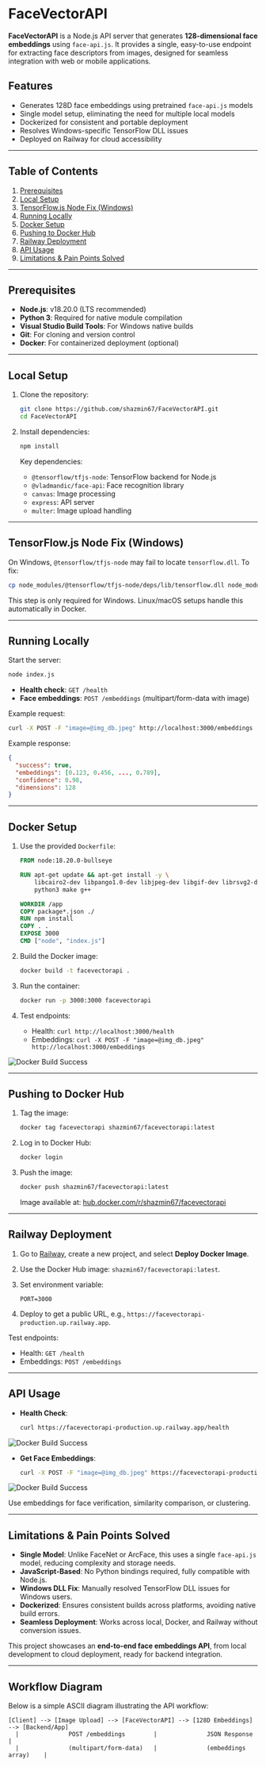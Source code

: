 # FaceVectorAPI

**FaceVectorAPI** is a Node.js API server that generates **128-dimensional face embeddings** using `face-api.js`. It provides a single, easy-to-use endpoint for extracting face descriptors from images, designed for seamless integration with web or mobile applications.

## Features

- Generates 128D face embeddings using pretrained `face-api.js` models
- Single model setup, eliminating the need for multiple local models
- Dockerized for consistent and portable deployment
- Resolves Windows-specific TensorFlow DLL issues
- Deployed on Railway for cloud accessibility

---

## Table of Contents

1. [Prerequisites](#prerequisites)
2. [Local Setup](#local-setup)
3. [TensorFlow.js Node Fix (Windows)](#tensorflowjs-node-fix-windows)
4. [Running Locally](#running-locally)
5. [Docker Setup](#docker-setup)
6. [Pushing to Docker Hub](#pushing-to-docker-hub)
7. [Railway Deployment](#railway-deployment)
8. [API Usage](#api-usage)
9. [Limitations & Pain Points Solved](#limitations--pain-points-solved)

---

## Prerequisites

- **Node.js**: v18.20.0 (LTS recommended)
- **Python 3**: Required for native module compilation
- **Visual Studio Build Tools**: For Windows native builds
- **Git**: For cloning and version control
- **Docker**: For containerized deployment (optional)

---

## Local Setup

1. Clone the repository:

   ```bash
   git clone https://github.com/shazmin67/FaceVectorAPI.git
   cd FaceVectorAPI
   ```

2. Install dependencies:

   ```bash
   npm install
   ```

   Key dependencies:
   - `@tensorflow/tfjs-node`: TensorFlow backend for Node.js
   - `@vladmandic/face-api`: Face recognition library
   - `canvas`: Image processing
   - `express`: API server
   - `multer`: Image upload handling

---

## TensorFlow.js Node Fix (Windows)

On Windows, `@tensorflow/tfjs-node` may fail to locate `tensorflow.dll`. To fix:

```bash
cp node_modules/@tensorflow/tfjs-node/deps/lib/tensorflow.dll node_modules/@tensorflow/tfjs-node/lib/napi-v8/
```

This step is only required for Windows. Linux/macOS setups handle this automatically in Docker.

---

## Running Locally

Start the server:

```bash
node index.js
```

- **Health check**: `GET /health`
- **Face embeddings**: `POST /embeddings` (multipart/form-data with image)

Example request:

```bash
curl -X POST -F "image=@img_db.jpeg" http://localhost:3000/embeddings
```

Example response:

```json
{
  "success": true,
  "embeddings": [0.123, 0.456, ..., 0.789],
  "confidence": 0.98,
  "dimensions": 128
}
```

---

## Docker Setup

1. Use the provided `Dockerfile`:

   ```dockerfile
   FROM node:18.20.0-bullseye

   RUN apt-get update && apt-get install -y \
       libcairo2-dev libpango1.0-dev libjpeg-dev libgif-dev librsvg2-dev \
       python3 make g++

   WORKDIR /app
   COPY package*.json ./
   RUN npm install
   COPY . .
   EXPOSE 3000
   CMD ["node", "index.js"]
   ```

2. Build the Docker image:

   ```bash
   docker build -t facevectorapi .
   ```

3. Run the container:

   ```bash
   docker run -p 3000:3000 facevectorapi
   ```

4. Test endpoints:
   - Health: `curl http://localhost:3000/health`
   - Embeddings: `curl -X POST -F "image=@img_db.jpeg" http://localhost:3000/embeddings`



![Docker Build Success](assets/docker_success.PNG)

---

## Pushing to Docker Hub

1. Tag the image:

   ```bash
   docker tag facevectorapi shazmin67/facevectorapi:latest
   ```

2. Log in to Docker Hub:

   ```bash
   docker login
   ```

3. Push the image:

   ```bash
   docker push shazmin67/facevectorapi:latest
   ```

   Image available at: [hub.docker.com/r/shazmin67/facevectorapi](https://hub.docker.com/r/shazmin67/facevectorapi)

---

## Railway Deployment

1. Go to [Railway](https://railway.app/), create a new project, and select **Deploy Docker Image**.
2. Use the Docker Hub image: `shazmin67/facevectorapi:latest`.
3. Set environment variable:

   ```
   PORT=3000
   ```

4. Deploy to get a public URL, e.g., `https://facevectorapi-production.up.railway.app`.

Test endpoints:
- Health: `GET /health`
- Embeddings: `POST /embeddings`

---

## API Usage

- **Health Check**:

   ```bash
   curl https://facevectorapi-production.up.railway.app/health
   ```
   
![Docker Build Success](assets/deployment.PNG)


- **Get Face Embeddings**:

   ```bash
   curl -X POST -F "image=@img_db.jpeg" https://facevectorapi-production.up.railway.app/embeddings
   ```

![Docker Build Success](assets/Results.PNG)


Use embeddings for face verification, similarity comparison, or clustering.

---

## Limitations & Pain Points Solved

- **Single Model**: Unlike FaceNet or ArcFace, this uses a single `face-api.js` model, reducing complexity and storage needs.
- **JavaScript-Based**: No Python bindings required, fully compatible with Node.js.
- **Windows DLL Fix**: Manually resolved TensorFlow DLL issues for Windows users.
- **Dockerized**: Ensures consistent builds across platforms, avoiding native build errors.
- **Seamless Deployment**: Works across local, Docker, and Railway without conversion issues.

This project showcases an **end-to-end face embeddings API**, from local development to cloud deployment, ready for backend integration.

---

## Workflow Diagram

Below is a simple ASCII diagram illustrating the API workflow:

```
[Client] --> [Image Upload] --> [FaceVectorAPI] --> [128D Embeddings] --> [Backend/App]
  |              POST /embeddings        |              JSON Response         |
  |              (multipart/form-data)   |              (embeddings array)    |
```
